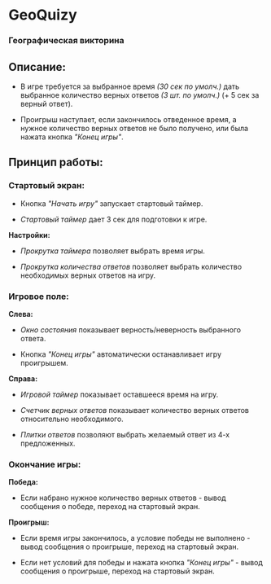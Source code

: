 # **GeoQuizy**  
  
### Географическая викторина 
  
## **Описание**:  

- В игре требуется за выбранное время *(30 сек по умолч.)* дать выбранное количество верных ответов *(3 шт. по умолч.)* (+ 5 сек за верный ответ).  
  
- Проигрыш наступает, если закончилось отведенное время, а нужное количество верных ответов не было получено, или была нажата кнопка *"Конец игры"*.  
  
## **Принцип работы:**
  
### **Стартовый экран:**

- Кнопка *"Начать игру"* запускает стартовый таймер.
  
- *Стартовый таймер* дает 3 сек для подготовки к игре. 
  
**Настройки:**  
  
- *Прокрутка таймера* позволяет выбрать время игры.
  
- *Прокрутка количества ответов* позволяет выбрать количество необходимых верных ответов на игру.
  
### **Игровое поле:**  
  
**Слева:**  
  
- *Окно состояния* показывает верность/неверность выбранного ответа.  
  
- Кнопка *"Конец игры"* автоматически останавливает игру проигрышем.
  
**Справа:**  
  
- *Игровой таймер* показывает оставшееся время на игру.
  
- *Счетчик верных ответов* показывает количество верных ответов относительно необходимого.
  
- *Плитки ответов* позволяют выбрать желаемый ответ из 4-х предложенных.
  
### **Окончание игры:**
  
**Победа:**  
  
- Если набрано нужное количество верных ответов - вывод сообщения о победе, переход на стартовый экран.
  
**Проигрыш:**  
  
- Если время игры закончилось, а условие победы не выполнено - вывод сообщения о проигрыше, переход на стартовый экран.
  
- Если нет условий для победы и нажата кнопка *"Конец игры"* - вывод сообщения о проигрыше, переход на стартовый экран.
